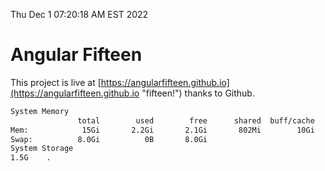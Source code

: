 Thu Dec  1 07:20:18 AM EST 2022

# Angular Fifteen


This project is live at [https://angularfifteen.github.io](https://angularfifteen.github.io "fifteen!") thanks to Github.

```bash
System Memory
               total        used        free      shared  buff/cache   available
Mem:            15Gi       2.2Gi       2.1Gi       802Mi        10Gi        11Gi
Swap:          8.0Gi          0B       8.0Gi
System Storage
1.5G	.
```
